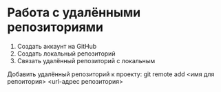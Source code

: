 # Работа с удалёнными репозиториями
1. Создать аккаунт на GitHub
2. Создать локальный репозиторий
3. Связать удалённый репозиторий с локальным

Добавить удалённый репозиторий к проекту:
git remote add <имя для репоитория> <url-адрес репозитория>
